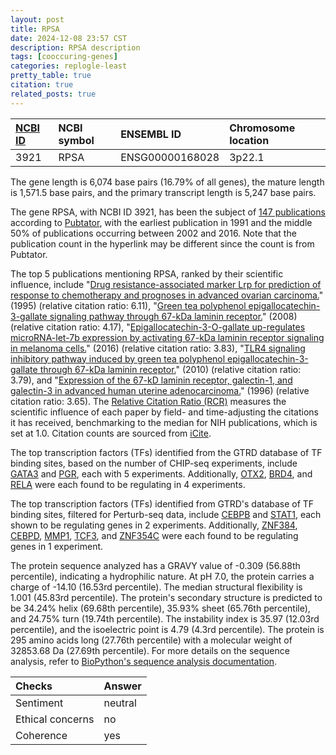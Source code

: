 ```yaml
---
layout: post
title: RPSA
date: 2024-12-08 23:57 CST
description: RPSA description
tags: [cooccuring-genes]
categories: replogle-least
pretty_table: true
citation: true
related_posts: true
---
```




| [NCBI ID](https://www.ncbi.nlm.nih.gov/gene/3921) | NCBI symbol | ENSEMBL ID | Chromosome location |
| :-------- | :------- | :-------- | :------- |
| 3921  | RPSA | ENSG00000168028 | 3p22.1 |



The gene length is 6,074 base pairs (16.79% of all genes), the mature length is 1,571.5 base pairs, and the primary transcript length is 5,247 base pairs.


The gene RPSA, with NCBI ID 3921, has been the subject of [147 publications](https://pubmed.ncbi.nlm.nih.gov/?term=%22RPSA%22) according to [Pubtator](https://academic.oup.com/nar/article/47/W1/W587/5494727), with the earliest publication in 1991 and the middle 50% of publications occurring between 2002 and 2016. Note that the publication count in the hyperlink may be different since the count is from Pubtator.


The top 5 publications mentioning RPSA, ranked by their scientific influence, include "[Drug resistance-associated marker Lrp for prediction of response to chemotherapy and prognoses in advanced ovarian carcinoma.](https://pubmed.ncbi.nlm.nih.gov/7563169)" (1995) (relative citation ratio: 6.11), "[Green tea polyphenol epigallocatechin-3-gallate signaling pathway through 67-kDa laminin receptor.](https://pubmed.ncbi.nlm.nih.gov/18079119)" (2008) (relative citation ratio: 4.17), "[Epigallocatechin-3-O-gallate up-regulates microRNA-let-7b expression by activating 67-kDa laminin receptor signaling in melanoma cells.](https://pubmed.ncbi.nlm.nih.gov/26754091)" (2016) (relative citation ratio: 3.83), "[TLR4 signaling inhibitory pathway induced by green tea polyphenol epigallocatechin-3-gallate through 67-kDa laminin receptor.](https://pubmed.ncbi.nlm.nih.gov/20511545)" (2010) (relative citation ratio: 3.79), and "[Expression of the 67-kD laminin receptor, galectin-1, and galectin-3 in advanced human uterine adenocarcinoma.](https://pubmed.ncbi.nlm.nih.gov/8912829)" (1996) (relative citation ratio: 3.65). The [Relative Citation Ratio (RCR)](https://journals.plos.org/plosbiology/article?id=10.1371/journal.pbio.1002541) measures the scientific influence of each paper by field- and time-adjusting the citations it has received, benchmarking to the median for NIH publications, which is set at 1.0. Citation counts are sourced from [iCite](https://icite.od.nih.gov).





The top transcription factors (TFs) identified from the GTRD database of TF binding sites, based on the number of CHIP-seq experiments, include [GATA3](https://www.ncbi.nlm.nih.gov/gene/2625) and [PGR](https://www.ncbi.nlm.nih.gov/gene/5241), each with 5 experiments. Additionally, [OTX2](https://www.ncbi.nlm.nih.gov/gene/5015), [BRD4](https://www.ncbi.nlm.nih.gov/gene/23476), and [RELA](https://www.ncbi.nlm.nih.gov/gene/5970) were each found to be regulating in 4 experiments.


The top transcription factors (TFs) identified from GTRD's database of TF binding sites, filtered for Perturb-seq data, include [CEBPB](https://www.ncbi.nlm.nih.gov/gene/6829) and [STAT1](https://www.ncbi.nlm.nih.gov/gene/6872), each shown to be regulating genes in 2 experiments. Additionally, [ZNF384](https://www.ncbi.nlm.nih.gov/gene/58517), [CEBPD](https://www.ncbi.nlm.nih.gov/gene/6830), [MMP1](https://www.ncbi.nlm.nih.gov/gene/8861), [TCF3](https://www.ncbi.nlm.nih.gov/gene/9968), and [ZNF354C](https://www.ncbi.nlm.nih.gov/gene/8243) were each found to be regulating genes in 1 experiment.








The protein sequence analyzed has a GRAVY value of -0.309 (56.88th percentile), indicating a hydrophilic nature. At pH 7.0, the protein carries a charge of -14.10 (16.53rd percentile). The median structural flexibility is 1.001 (45.83rd percentile). The protein's secondary structure is predicted to be 34.24% helix (69.68th percentile), 35.93% sheet (65.76th percentile), and 24.75% turn (19.74th percentile). The instability index is 35.97 (12.03rd percentile), and the isoelectric point is 4.79 (4.3rd percentile). The protein is 295 amino acids long (27.76th percentile) with a molecular weight of 32853.68 Da (27.69th percentile). For more details on the sequence analysis, refer to [BioPython's sequence analysis documentation](https://biopython.org/docs/1.75/api/Bio.SeqUtils.ProtParam.html).



| Checks    | Answer |
| :-------- | :------- |
| Sentiment  | neutral   |
| Ethical concerns | no     |
| Coherence    | yes    |